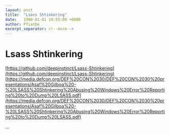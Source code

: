 ```yaml
---
layout: post
title:  "Lsass Shtinkering"
date:   1990-01-01 19:55:00 +0000
author: PfiatDe
excerpt_separator: <!--more-->
---
```


# Lsass Shtinkering
[https://github.com/deepinstinct/Lsass-Shtinkering](https://github.com/deepinstinct/Lsass-Shtinkering)
[https://media.defcon.org/DEF%20CON%2030/DEF%20CON%2030%20presentations/Asaf%20Gilboa%20-%20LSASS%20Shtinkering%20Abusing%20Windows%20Error%20Reporting%20to%20Dump%20LSASS.pdf](https://media.defcon.org/DEF%20CON%2030/DEF%20CON%2030%20presentations/Asaf%20Gilboa%20-%20LSASS%20Shtinkering%20Abusing%20Windows%20Error%20Reporting%20to%20Dump%20LSASS.pdf)

...
<!--more-->
